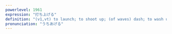 ```yaml
---
powerlevel: 1961
expression: "打ち上げる"
definition: "(v1,vt) to launch; to shoot up; (of waves) dash; to wash up (ashore); to finish; to close; (P)"
pronunciation: "うちあげる"
---
```


